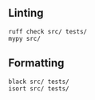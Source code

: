 ## Linting

```
ruff check src/ tests/
mypy src/
```

## Formatting

```
black src/ tests/
isort src/ tests/
```